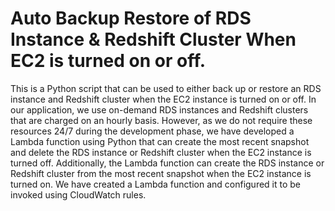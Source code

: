 # Auto Backup Restore of RDS Instance & Redshift Cluster When EC2 is turned on or off.
This is a Python script that can be used to either back up or restore an RDS instance and Redshift cluster when the EC2 instance is turned on or off. In our application, we use on-demand RDS instances and Redshift clusters that are charged on an hourly basis. However, as we do not require these resources 24/7 during the development phase, we have developed a Lambda function using Python that can create the most recent snapshot and delete the RDS instance or Redshift cluster when the EC2 instance is turned off. Additionally, the Lambda function can create the RDS instance or Redshift cluster from the most recent snapshot when the EC2 instance is turned on. We have created a Lambda function and configured it to be invoked using CloudWatch rules.
